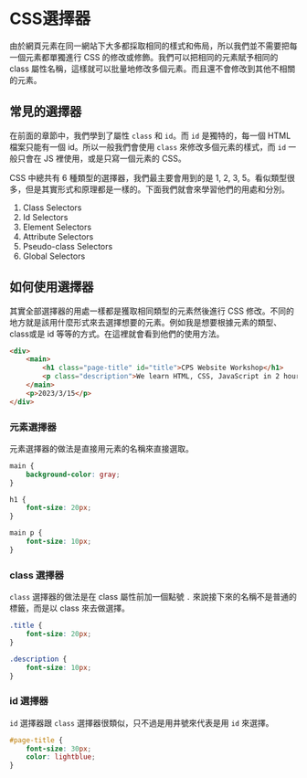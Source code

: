 # CSS選擇器

由於網頁元素在同一網站下大多都採取相同的樣式和佈局，所以我們並不需要把每一個元素都單獨進行 CSS 的修改或修飾。我們可以把相同的元素賦予相同的 class 屬性名稱，這樣就可以批量地修改多個元素。而且還不會修改到其他不相關的元素。

## 常見的選擇器

在前面的章節中，我們學到了屬性 `class` 和 `id`。而 `id` 是獨特的，每一個 HTML 檔案只能有一個 id。所以一般我們會使用 `class` 來修改多個元素的樣式，而 `id` 一般只會在 JS 裡使用，或是只寫一個元素的 CSS。

CSS 中總共有 6 種類型的選擇器，我們最主要會用到的是 1, 2, 3, 5。看似類型很多，但是其實形式和原理都是一樣的。下面我們就會來學習他們的用處和分別。

1. Class Selectors
2. Id Selectors
3. Element Selectors
4. Attribute Selectors
5. Pseudo-class Selectors
6. Global Selectors

## 如何使用選擇器

其實全部選擇器的用處一樣都是獲取相同類型的元素然後進行 CSS 修改。不同的地方就是該用什麼形式來去選擇想要的元素。例如我是想要根據元素的類型、class或是 id 等等的方式。在這裡就會看到他們的使用方法。

```html
<div>
    <main>
        <h1 class="page-title" id="title">CPS Website Workshop</h1>
        <p class="description">We learn HTML, CSS, JavaScript in 2 hours</p>
    </main>
    <p>2023/3/15</p>
</div>
```

### 元素選擇器
元素選擇器的做法是直接用元素的名稱來直接選取。

```css
main {
    background-color: gray;
}

h1 {
    font-size: 20px;
}

main p {
    font-size: 10px;
}
```

### class 選擇器
`class` 選擇器的做法是在 class 屬性前加一個點號 `.` 來說接下來的名稱不是普通的標籤，而是以 class 來去做選擇。

```css
.title {
    font-size: 20px;
}

.description {
    font-size: 10px;
}
```

### id 選擇器
`id` 選擇器跟 `class` 選擇器很類似，只不過是用井號來代表是用 `id` 來選擇。

```css
#page-title {
    font-size: 30px;
    color: lightblue;
}
```